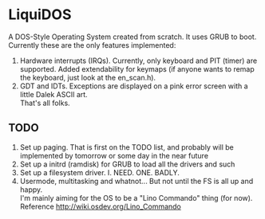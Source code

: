 # LiquiDOS
A DOS-Style Operating System created from scratch. It uses GRUB to boot. Currently these are the only features implemented:  

1. Hardware interrupts (IRQs). Currently, only keyboard and PIT (timer) are supported. Added extendability for keymaps (if anyone wants to remap the keyboard, just look at the en_scan.h).  
2. GDT and IDTs. Exceptions are displayed on a pink error screen with a little Dalek ASCII art.  
That's all folks.  

## TODO
1. Set up paging. That is first on the TODO list, and probably will be implemented by tomorrow or some day in the near future
2. Set up a initrd (ramdisk) for GRUB to load all the drivers and such
3. Set up a filesystem driver. I. NEED. ONE. BADLY.
4. Usermode, multitasking and whatnot... But not until the FS is all up and happy.  
I'm mainly aiming for the OS to be a "Lino Commando" thing (for now).  
Reference http://wiki.osdev.org/Lino_Commando
